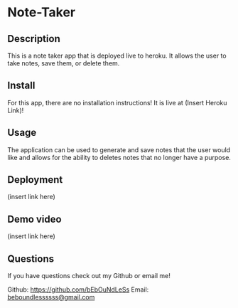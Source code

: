 # Note-Taker

## Description 

This is a note taker app that is deployed live to heroku. It allows the user to take notes, save them, or delete them. 

## Install

For this app, there are no installation instructions! It is live at (Insert Heroku Link)!

## Usage 

The application can be used to generate and save notes that the user would like and allows for the ability to deletes notes that no longer have a purpose.

## Deployment

(insert link here)

## Demo video

(insert link here)

## Questions 

If you have questions check out my Github or email me!

Github: https://github.com/bEbOuNdLeSs
Email: beboundlessssss@gmail.com
